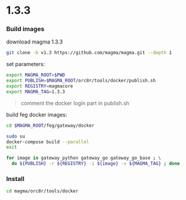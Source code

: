# 1.3.3

### Build images

download magma 1.3.3
```bash
git clone -b v1.3 https://github.com/magma/magma.git --depth 1
```

set parameters:
```bash
export MAGMA_ROOT=$PWD
export PUBLISH=$MAGMA_ROOT/orc8r/tools/docker/publish.sh
export REGISTRY=magmacore
export MAGMA_TAG=1.3.3
```
> comment the docker login part in publish.sh

build feg docker images:
```bash
cd $MAGMA_ROOT/feg/gateway/docker

sudo su
docker-compose build --parallel
exit

for image in gateway_python gateway_go gateway_go_base ; \
  do ${PUBLISH} -r ${REGISTRY} -i ${image} -v ${MAGMA_TAG} ; done
```

### Install

```bash
cd magma/orc8r/tools/docker
```

